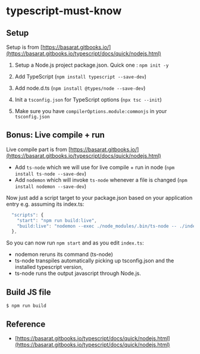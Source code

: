 # typescript-must-know

## Setup 

Setup is from [https://basarat.gitbooks.io/](https://basarat.gitbooks.io/typescript/docs/quick/nodejs.html)

 1. Setup a Node.js project package.json. Quick one : `npm init -y`

 2. Add TypeScript (`npm install typescript --save-dev`)

 3. Add node.d.ts (`npm install @types/node --save-dev`)

 4. Init a `tsconfig.json` for TypeScript options (`npx tsc --init`)

 5. Make sure you have `compilerOptions.module:commonjs` in your `tsconfig.json`

## Bonus: Live compile + run

Live compile part is from [https://basarat.gitbooks.io/](https://basarat.gitbooks.io/typescript/docs/quick/nodejs.html)

 - Add `ts-node` which we will use for live compile + run in node (`npm install ts-node --save-dev`)
 - Add `nodemon` which will invoke `ts-node` whenever a file is changed (`npm install nodemon --save-dev`)

Now just add a script target to your package.json based on your application entry e.g. assuming its index.ts:

```js
  "scripts": {
    "start": "npm run build:live",
    "build:live": "nodemon --exec ./node_modules/.bin/ts-node -- ./index.ts"
  },
```
So you can now run `npm start` and as you edit `index.ts`:
 - nodemon reruns its command (ts-node)
 - ts-node transpiles automatically picking up tsconfig.json and the installed typescript version,
 - ts-node runs the output javascript through Node.js.

## Build JS file
```
$ npm run build
```

## Reference
 - [https://basarat.gitbooks.io/typescript/docs/quick/nodejs.html](https://basarat.gitbooks.io/typescript/docs/quick/nodejs.html)